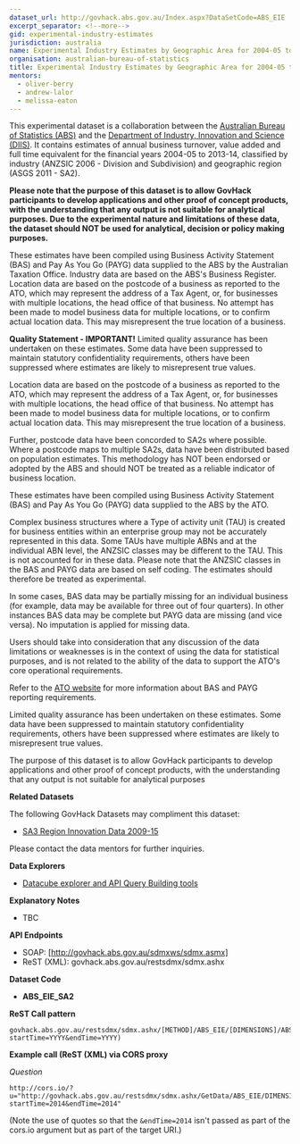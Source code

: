 ```yaml
---
dataset_url: http://govhack.abs.gov.au/Index.aspx?DataSetCode=ABS_EIE
excerpt_separator: <!--more-->
gid: experimental-industry-estimates
jurisdiction: australia
name: Experimental Industry Estimates by Geographic Area for 2004-05 to 2013-14 - Govhack
organisation: australian-bureau-of-statistics
title: Experimental Industry Estimates by Geographic Area for 2004-05 to 2013-14 - Govhack
mentors:
  - oliver-berry
  - andrew-lalor
  - melissa-eaton
---
```


This experimental dataset is a collaboration between the [Australian Bureau of Statistics (ABS)](http://portal.govhack.org/sponsors/australian-bureau-of-statistics.html) and the [Department of Industry, Innovation and Science (DIIS)](http://portal.govhack.org/sponsors/department-of-industry-innovation-and-science.html). It contains estimates of annual business turnover, value added and full time equivalent for the financial years 2004-05 to 2013-14, classified by industry (ANZSIC 2006 - Division and Subdivision) and geographic region (ASGS 2011 - SA2).

<!--more-->

__Please note that the purpose of this dataset is to allow GovHack participants to develop applications and other proof of concept products, with the understanding that any output is not suitable for analytical purposes. Due to the experimental nature and limitations of these data, the dataset should NOT be used for analytical, decision or policy making purposes.__

These estimates have been compiled using Business Activity Statement (BAS) and Pay As You Go (PAYG) data supplied to the ABS by the Australian Taxation Office. Industry data are based on the ABS's Business Register. Location data are based on the postcode of a business as reported to the ATO, which may represent the address of a Tax Agent, or, for businesses with multiple locations, the head office of that business. No attempt has been made to model business data for multiple locations, or to confirm actual location data. This may misrepresent the true location of a business. 

**Quality Statement - IMPORTANT!**
Limited quality assurance has been undertaken on these estimates. Some data have been suppressed to maintain statutory confidentiality requirements, others have been suppressed where estimates are likely to misrepresent true values. 

Location data are based on the postcode of a business as reported to the ATO, which may represent the address of a Tax Agent, or, for businesses with multiple locations, the head office of that business. No attempt has been made to model business data for multiple locations, or to confirm actual location data. This may misrepresent the true location of a business. 

Further, postcode data have been concorded to SA2s where possible. Where a postcode maps to multiple SA2s, data have been distributed based on population estimates. This methodology has NOT been endorsed or adopted by the ABS and should NOT be treated as a reliable indicator of business location. 

These estimates have been compiled using Business Activity Statement (BAS) and Pay As You Go (PAYG) data supplied to the ABS by the ATO. 

Complex business structures where a Type of activity unit (TAU) is created for business entities within an enterprise group may not be accurately represented in this data. Some TAUs have multiple ABNs and at the individual ABN level, the ANZSIC classes may be different to the TAU. This is not accounted for in these data. Please note that the ANZSIC classes in the BAS and PAYG data are based on self coding. The estimates should therefore be treated as experimental. 

In some cases, BAS data may be partially missing for an individual business (for example, data may be available for three out of four quarters). In other instances BAS data may be complete but PAYG data are missing (and vice versa). No imputation is applied for missing data. 

Users should take into consideration that any discussion of the data limitations or weaknesses is in the context of using the data for statistical purposes, and is not related to the ability of the data to support the ATO's core operational requirements.

Refer to the [ATO website](http://www.ato.gov.au) for more information about BAS and PAYG reporting requirements.

Limited quality assurance has been undertaken on these estimates. Some data have been suppressed to maintain statutory confidentiality requirements, others have been suppressed where estimates are likely to misrepresent true values. 

The purpose of this dataset is to allow GovHack participants to develop applications and other proof of concept products, with the understanding that any output is not suitable for analytical purposes

**Related Datasets**

The following GovHack Datasets may compliment this dataset:

* [SA3 Region Innovation Data 2009-15](../department-of-industry-innovation-and-science/sa3-region-innovation-data-2009-15.md)

Please contact the data mentors for further inquiries.

**Data Explorers**

* [Datacube explorer and API Query Building tools](http://govhack.abs.gov.au/Index.aspx?DataSetCode=ABS_EIE_SA2)

**Explanatory Notes**

* TBC

**API Endpoints**

* SOAP: [http://govhack.abs.gov.au/sdmxws/sdmx.asmx]
* ReST (XML): govhack.abs.gov.au/restsdmx/sdmx.ashx

**Dataset Code**

* __ABS_EIE_SA2__

**ReST Call pattern**

```
govhack.abs.gov.au/restsdmx/sdmx.ashx/[METHOD]/ABS_EIE/[DIMENSIONS]/ABS(?startTime=YYYY&endTime=YYYY)
```

**Example call (ReST (XML) via CORS proxy**

*Question*

```
http://cors.io/?u="http://govhack.abs.gov.au/restsdmx/sdmx.ashx/GetData/ABS_EIE/DIMENSIONS/ABS?startTime=2014&endTime=2014"
```
(Note the use of quotes so that the ```&endTime=2014``` isn't passed as part of the cors.io argument but as part of the target URI.)
